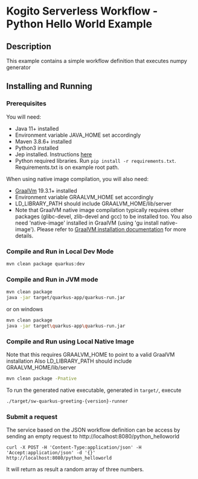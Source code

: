 # Kogito Serverless Workflow - Python Hello World Example

## Description

This example contains a simple workflow definition that executes numpy generator

## Installing and Running

### Prerequisites
 
You will need:
  - Java 11+ installed
  - Environment variable JAVA_HOME set accordingly
  - Maven 3.8.6+ installed
  - Python3 installed
  - Jep installed. Instructions [here](https://github.com/ninia/jep#installation) 
  - Python required libraries. Run `pip install -r requirements.txt`. Requirements.txt is on example root path. 

When using native image compilation, you will also need: 
  - [GraalVm](https://www.graalvm.org/downloads/) 19.3.1+ installed
  - Environment variable GRAALVM_HOME set accordingly
  - LD_LIBRARY_PATH should include GRAALVM_HOME/lib/server
  - Note that GraalVM native image compilation typically requires other packages (glibc-devel, zlib-devel and gcc) to be installed too.  You also need 'native-image' installed in GraalVM (using 'gu install native-image'). Please refer to [GraalVM installation documentation](https://www.graalvm.org/docs/reference-manual/aot-compilation/#prerequisites) for more details.


### Compile and Run in Local Dev Mode

```sh
mvn clean package quarkus:dev
```

### Compile and Run in JVM mode

```sh
mvn clean package 
java -jar target/quarkus-app/quarkus-run.jar
```

or on windows

```sh
mvn clean package
java -jar target\quarkus-app\quarkus-run.jar
```

### Compile and Run using Local Native Image

Note that this requires GRAALVM_HOME to point to a valid GraalVM installation
Also LD_LIBRARY_PATH should include GRAALVM_HOME/lib/server

```sh
mvn clean package -Pnative
```
  
To run the generated native executable, generated in `target/`, execute

```sh
./target/sw-quarkus-greeting-{version}-runner
```


### Submit a request

The service based on the JSON workflow definition can be access by sending an empty request to http://localhost:8080/python_helloworld

`curl -X POST -H 'Content-Type:application/json' -H 'Accept:application/json' -d '{}' http://localhost:8080/python_helloworld`

It will return as result a random array of three numbers. 

